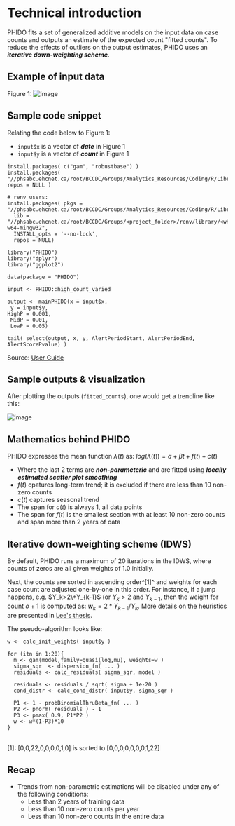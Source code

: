 
# Technical introduction

PHIDO fits a set of generalized additive models on the input data on case counts and outputs an estimate of the expected count "fitted counts". To reduce the effects of outliers on the output estimates, PHIDO uses an ***iterative down-weighting scheme***.


## Example of input data

Figure 1:
![image](https://github.com/user-attachments/assets/c63f0e71-71c4-4933-9142-0292eea34883)

## Sample code snippet

Relating the code below to Figure 1:
- ```input$x``` is a vector of ***date*** in Figure 1
- ```input$y``` is a vector of ***count*** in Figure 1

```
install.packages( c("gam", "robustbase") )
install.packages( "//phsabc.ehcnet.ca/root/BCCDC/Groups/Analytics_Resources/Coding/R/Library/PHIDO_0.2.0.tar.gz", repos = NULL )

# renv users:
install.packages( pkgs = "//phsabc.ehcnet.ca/root/BCCDC/Groups/Analytics_Resources/Coding/R/Library/PHIDO_0.2.0.tar.gz",
  lib = "//phsabc.ehcnet.ca/root/BCCDC/Groups/<project_folder>/renv/library/<which_R_ver>/x86_64-w64-mingw32",
  INSTALL_opts = '--no-lock',
  repos = NULL)

library("PHIDO")
library("dplyr")
library("ggplot2")

data(package = "PHIDO")

input <- PHIDO::high_count_varied

output <- mainPHIDO(x = input$x,
 y = input$y, 
HighP = 0.001,
 MidP = 0.01,
 LowP = 0.05)

tail( select(output, x, y, AlertPeriodStart, AlertPeriodEnd, AlertScorePvalue) )
```
Source: [User Guide](https://healthbc.sharepoint.com/sites/BCCDCDataAnalyticsServicePHSA/_layouts/15/download.aspx?SourceUrl=/sites/BCCDCDataAnalyticsServicePHSA/Epidemiological%20Methods/PHIDO%20user%20manual%20V2%20for%20sharepoint.pdf)


## Sample outputs & visualization

After plotting the outputs (```fitted_counts```), one would get a trendline like this:

![image](https://github.com/user-attachments/assets/146ba070-048d-442a-b5dd-f5c2cf5768f3)

## Mathematics behind PHIDO 

PHIDO expresses the mean function $\lambda(t)$ as:
$log( \lambda(t) ) = a + \beta t + f(t) + c(t)$

- Where the last 2 terms are ***non-parameteric*** and are fitted using ***locally estimated scatter plot smoothing***
- $f(t)$ cpatures long-term trend; it is excluded if there are less than 10 non-zero counts
- $c(t)$ captures seasonal trend
- The span for $c(t)$ is always 1, all data points
- The span for $f(t)$ is the smallest section with at least 10 non-zero counts and span more than 2 years of data

## Iterative down-weighting scheme (IDWS) 

By default, PHIDO runs a maximum of 20 iterations in the IDWS, where counts of zeros are all given weights of 1.0 initially. 

Next, the counts are sorted in ascending order^[1]^ and weights for each case count are adjusted one-by-one in this order.
For instance, if a jump happens, e.g. $Y_k>2\*Y_{k-1}$ (or $Y_k > 2$ and $Y_{k-1}$, then the weight for count $o+1$ is computed as:
      $w_{k} = 2*Y_{k-1} / Y_{k}$. More details on the heuristics are presented in [Lee's thesis](https://www.google.com/url?sa=t&rct=j&q=&esrc=s&source=web&cd=&cad=rja&uact=8&ved=2ahUKEwjcserk-f-IAxVICTQIHYlrES4QFnoECBUQAQ&url=https%3A%2F%2Fopen.library.ubc.ca%2Fmedia%2Fstream%2Fpdf%2F24%2F1.0380711%2F4&usg=AOvVaw1XUjdEcZI-gdNSnpSMRPx2&opi=89978449). 

The pseudo-algorithm looks like:

```
w <- calc_init_weights( input$y )

for (itn in 1:20){
  m <- gam(model,family=quasi(log,mu), weights=w )
  sigma_sqr  <- dispersion_fn( ... )
  residuals <- calc_residuals( sigma_sqr, model )

  residuals <- residuals / sqrt( sigma + 1e-20 )
  cond_distr <- calc_cond_distr( input$y, sigma_sqr )

  P1 <- 1 - probBinomialThruBeta_fn( ... )
  P2 <- pnorm( residuals ) - 1
  P3 <- pmax( 0.9, P1*P2 )
  w <- w*(1-P3)*10
}

```

<br>
[1]: [0,0,22,0,0,0,0,1,0] is sorted to [0,0,0,0,0,0,0,1,22]

## Recap

- Trends from non-parametric estimations will be disabled under any of the following conditions:
    - Less than 2 years of training data
    - Less than 10 non-zero counts per year
    - Less than 10 non-zero counts in the entire data

 


